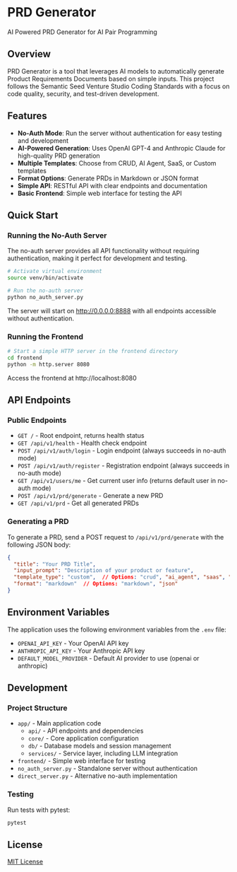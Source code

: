 # PRD Generator
AI Powered PRD Generator for AI Pair Programming

## Overview

PRD Generator is a tool that leverages AI models to automatically generate Product Requirements Documents based on simple inputs. This project follows the Semantic Seed Venture Studio Coding Standards with a focus on code quality, security, and test-driven development.

## Features

- **No-Auth Mode**: Run the server without authentication for easy testing and development
- **AI-Powered Generation**: Uses OpenAI GPT-4 and Anthropic Claude for high-quality PRD generation
- **Multiple Templates**: Choose from CRUD, AI Agent, SaaS, or Custom templates
- **Format Options**: Generate PRDs in Markdown or JSON format
- **Simple API**: RESTful API with clear endpoints and documentation
- **Basic Frontend**: Simple web interface for testing the API

## Quick Start

### Running the No-Auth Server

The no-auth server provides all API functionality without requiring authentication, making it perfect for development and testing.

```bash
# Activate virtual environment
source venv/bin/activate

# Run the no-auth server
python no_auth_server.py
```

The server will start on http://0.0.0.0:8888 with all endpoints accessible without authentication.

### Running the Frontend

```bash
# Start a simple HTTP server in the frontend directory
cd frontend
python -m http.server 8080
```

Access the frontend at http://localhost:8080

## API Endpoints

### Public Endpoints

- `GET /` - Root endpoint, returns health status
- `GET /api/v1/health` - Health check endpoint
- `POST /api/v1/auth/login` - Login endpoint (always succeeds in no-auth mode)
- `POST /api/v1/auth/register` - Registration endpoint (always succeeds in no-auth mode)
- `GET /api/v1/users/me` - Get current user info (returns default user in no-auth mode)
- `POST /api/v1/prd/generate` - Generate a new PRD
- `GET /api/v1/prd` - Get all generated PRDs

### Generating a PRD

To generate a PRD, send a POST request to `/api/v1/prd/generate` with the following JSON body:

```json
{
  "title": "Your PRD Title",
  "input_prompt": "Description of your product or feature",
  "template_type": "custom",  // Options: "crud", "ai_agent", "saas", "custom"
  "format": "markdown"  // Options: "markdown", "json"
}
```

## Environment Variables

The application uses the following environment variables from the `.env` file:

- `OPENAI_API_KEY` - Your OpenAI API key
- `ANTHROPIC_API_KEY` - Your Anthropic API key
- `DEFAULT_MODEL_PROVIDER` - Default AI provider to use (openai or anthropic)

## Development

### Project Structure

- `app/` - Main application code
  - `api/` - API endpoints and dependencies
  - `core/` - Core application configuration
  - `db/` - Database models and session management
  - `services/` - Service layer, including LLM integration
- `frontend/` - Simple web interface for testing
- `no_auth_server.py` - Standalone server without authentication
- `direct_server.py` - Alternative no-auth implementation

### Testing

Run tests with pytest:

```bash
pytest
```

## License

[MIT License](LICENSE)
